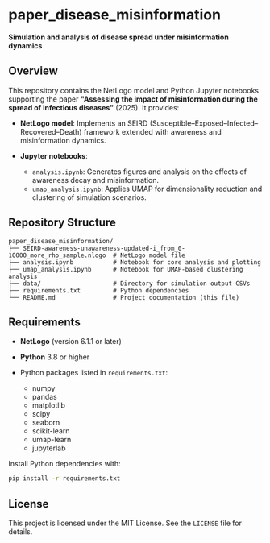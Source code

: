 # paper\_disease\_misinformation

**Simulation and analysis of disease spread under misinformation dynamics**

## Overview

This repository contains the NetLogo model and Python Jupyter notebooks supporting the paper **"Assessing the impact of misinformation during the spread of infectious diseases"** (2025). It provides:

* **NetLogo model**: Implements an SEIRD (Susceptible–Exposed–Infected–Recovered–Death) framework extended with awareness and misinformation dynamics.
* **Jupyter notebooks**:

  * `analysis.ipynb`: Generates figures and analysis on the effects of awareness decay and misinformation.
  * `umap_analysis.ipynb`: Applies UMAP for dimensionality reduction and clustering of simulation scenarios.

## Repository Structure

```text
paper_disease_misinformation/
├── SEIRD-awareness-unawareness-updated-i_from_0-10000_more_rho_sample.nlogo  # NetLogo model file
├── analysis.ipynb           # Notebook for core analysis and plotting
├── umap_analysis.ipynb      # Notebook for UMAP-based clustering analysis
├── data/                    # Directory for simulation output CSVs
├── requirements.txt         # Python dependencies
└── README.md                # Project documentation (this file)
```

## Requirements

* **NetLogo** (version 6.1.1 or later)
* **Python** 3.8 or higher
* Python packages listed in `requirements.txt`:

  * numpy
  * pandas
  * matplotlib
  * scipy
  * seaborn
  * scikit-learn
  * umap-learn
  * jupyterlab

Install Python dependencies with:

```bash
pip install -r requirements.txt
```

## License

This project is licensed under the MIT License. See the `LICENSE` file for details.
